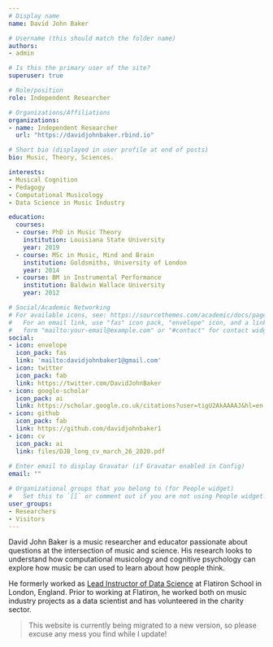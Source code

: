 ```yaml
---
# Display name
name: David John Baker

# Username (this should match the folder name)
authors:
- admin

# Is this the primary user of the site?
superuser: true

# Role/position
role: Independent Researcher

# Organizations/Affiliations
organizations:
- name: Independent Researcher
  url: "https://davidjohnbaker.rbind.io"

# Short bio (displayed in user profile at end of posts)
bio: Music, Theory, Sciences.

interests:
- Musical Cognition
- Pedagogy
- Computational Musicology
- Data Science in Music Industry

education:
  courses:
  - course: PhD in Music Theory
    institution: Louisiana State University
    year: 2019
  - course: MSc in Music, Mind and Brain
    institution: Goldsmiths, University of London
    year: 2014
  - course: BM in Instrumental Performance
    institution: Baldwin Wallace University
    year: 2012

# Social/Academic Networking
# For available icons, see: https://sourcethemes.com/academic/docs/page-builder/#icons
#   For an email link, use "fas" icon pack, "envelope" icon, and a link in the
#   form "mailto:your-email@example.com" or "#contact" for contact widget.
social:
- icon: envelope
  icon_pack: fas
  link: 'mailto:davidjohnbaker1@gmail.com'
- icon: twitter
  icon_pack: fab
  link: https://twitter.com/DavidJohnBaker
- icon: google-scholar
  icon_pack: ai
  link: https://scholar.google.co.uk/citations?user=tigU2AkAAAAJ&hl=en
- icon: github
  icon_pack: fab
  link: https://github.com/davidjohnbaker1
- icon: cv
  icon_pack: ai
  link: files/DJB_long_cv_march_26_2020.pdf
  
# Enter email to display Gravatar (if Gravatar enabled in Config)
email: ""

# Organizational groups that you belong to (for People widget)
#   Set this to `[]` or comment out if you are not using People widget.
user_groups:
- Researchers
- Visitors
---
```


David John Baker is a music researcher and educator passionate about questions at the intersection of music and science. 
His research looks to understand how computational musicology and cognitive psychology can explore how music be can used to learn about how people think. 

He formerly worked as [Lead Instructor of Data Science](https://www.linkedin.com/in/david-john-baker-phd/) at Flatiron School in London, England.
Prior to working at Flatiron, he worked both on music industry projects as a data scientist and has volunteered in the charity sector.

> This website is currently being migrated to a new version, so please excuse any mess you find while I update!

